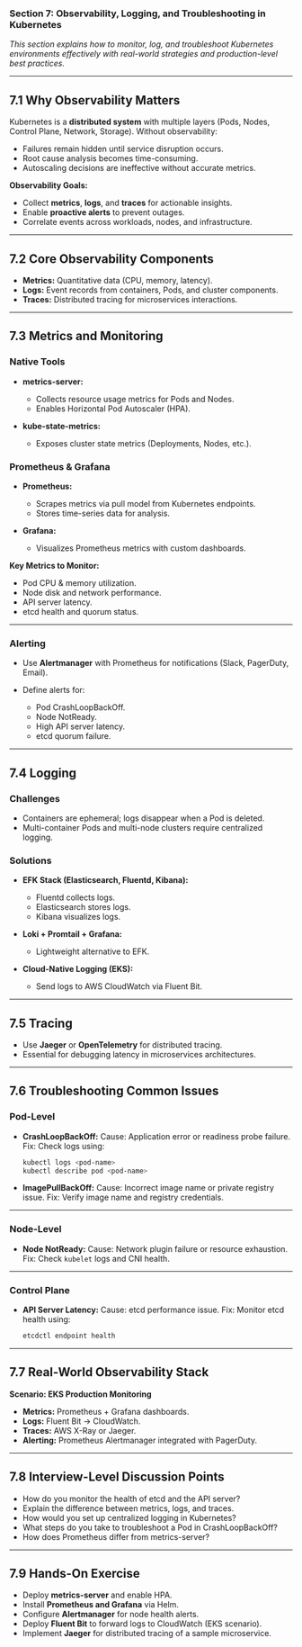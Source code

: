 ### **Section 7: Observability, Logging, and Troubleshooting in Kubernetes**

*This section explains how to monitor, log, and troubleshoot Kubernetes environments effectively with real-world strategies and production-level best practices.*

---

## **7.1 Why Observability Matters**

Kubernetes is a **distributed system** with multiple layers (Pods, Nodes, Control Plane, Network, Storage). Without observability:

* Failures remain hidden until service disruption occurs.
* Root cause analysis becomes time-consuming.
* Autoscaling decisions are ineffective without accurate metrics.

**Observability Goals:**

* Collect **metrics**, **logs**, and **traces** for actionable insights.
* Enable **proactive alerts** to prevent outages.
* Correlate events across workloads, nodes, and infrastructure.

---

## **7.2 Core Observability Components**

* **Metrics:** Quantitative data (CPU, memory, latency).
* **Logs:** Event records from containers, Pods, and cluster components.
* **Traces:** Distributed tracing for microservices interactions.

---

## **7.3 Metrics and Monitoring**

### **Native Tools**

* **metrics-server:**

  * Collects resource usage metrics for Pods and Nodes.
  * Enables Horizontal Pod Autoscaler (HPA).
* **kube-state-metrics:**

  * Exposes cluster state metrics (Deployments, Nodes, etc.).

### **Prometheus & Grafana**

* **Prometheus:**

  * Scrapes metrics via pull model from Kubernetes endpoints.
  * Stores time-series data for analysis.
* **Grafana:**

  * Visualizes Prometheus metrics with custom dashboards.

**Key Metrics to Monitor:**

* Pod CPU & memory utilization.
* Node disk and network performance.
* API server latency.
* etcd health and quorum status.

---

### **Alerting**

* Use **Alertmanager** with Prometheus for notifications (Slack, PagerDuty, Email).
* Define alerts for:

  * Pod CrashLoopBackOff.
  * Node NotReady.
  * High API server latency.
  * etcd quorum failure.

---

## **7.4 Logging**

### **Challenges**

* Containers are ephemeral; logs disappear when a Pod is deleted.
* Multi-container Pods and multi-node clusters require centralized logging.

### **Solutions**

* **EFK Stack (Elasticsearch, Fluentd, Kibana):**

  * Fluentd collects logs.
  * Elasticsearch stores logs.
  * Kibana visualizes logs.
* **Loki + Promtail + Grafana:**

  * Lightweight alternative to EFK.
* **Cloud-Native Logging (EKS):**

  * Send logs to AWS CloudWatch via Fluent Bit.

---

## **7.5 Tracing**

* Use **Jaeger** or **OpenTelemetry** for distributed tracing.
* Essential for debugging latency in microservices architectures.

---

## **7.6 Troubleshooting Common Issues**

### **Pod-Level**

* **CrashLoopBackOff:**
  Cause: Application error or readiness probe failure.
  Fix: Check logs using:

  ```bash
  kubectl logs <pod-name>
  kubectl describe pod <pod-name>
  ```

* **ImagePullBackOff:**
  Cause: Incorrect image name or private registry issue.
  Fix: Verify image name and registry credentials.

---

### **Node-Level**

* **Node NotReady:**
  Cause: Network plugin failure or resource exhaustion.
  Fix: Check `kubelet` logs and CNI health.

---

### **Control Plane**

* **API Server Latency:**
  Cause: etcd performance issue.
  Fix: Monitor etcd health using:

  ```bash
  etcdctl endpoint health
  ```

---

## **7.7 Real-World Observability Stack**

**Scenario: EKS Production Monitoring**

* **Metrics:** Prometheus + Grafana dashboards.
* **Logs:** Fluent Bit → CloudWatch.
* **Traces:** AWS X-Ray or Jaeger.
* **Alerting:** Prometheus Alertmanager integrated with PagerDuty.

---

## **7.8 Interview-Level Discussion Points**

* How do you monitor the health of etcd and the API server?
* Explain the difference between metrics, logs, and traces.
* How would you set up centralized logging in Kubernetes?
* What steps do you take to troubleshoot a Pod in CrashLoopBackOff?
* How does Prometheus differ from metrics-server?

---

## **7.9 Hands-On Exercise**

* Deploy **metrics-server** and enable HPA.
* Install **Prometheus and Grafana** via Helm.
* Configure **Alertmanager** for node health alerts.
* Deploy **Fluent Bit** to forward logs to CloudWatch (EKS scenario).
* Implement **Jaeger** for distributed tracing of a sample microservice.
